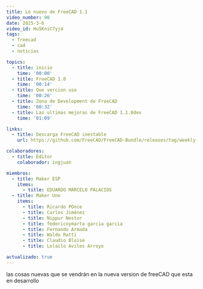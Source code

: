 ```yaml
---
title: Lo nuevo de FreeCAD 1.1
video_number: 90
date: 2025-3-6
video_id: Hu5KniC7yj4
tags:
  - freecad
  - cad
  - noticias

topics:
  - title: inicio
    time: '00:00'
  - title: FreeCAD 1.0
    time: '00:14'
  - title: Que vercion uso
    time: '00:26'
  - title: Zona de Development de FreeCAD
    time: '00:32'
  - title: Las ultimas mejoras de FreeCAD 1.1.0dev
    time: '01:09'

links:
  - title: Descarga FreeCAD inestable
    url: https://github.com/FreeCAD/FreeCAD-Bundle/releases/tag/weekly-builds

colaboradores:
  - title: Editor
    colaborador: ingjuan

miembros:
  - title: Maker ESP
    items:
      - title: EDUARDO MARCELO PALACIOS
  - title: Maker Uno
    items:
      - title: Ricardo POnce
      - title: Carlos Jiménez
      - title: Nippur Nestor
      - title: federicoymarta garcia garcia
      - title: Fernando Armada
      - title: Waldo Ratti
      - title: Claudio Bloise
      - title: Lolailo Aviles Arroyo

actualizado: true
---
```


las cosas nuevas que se vendrán en la nueva version de freeCAD que esta en desarrollo
